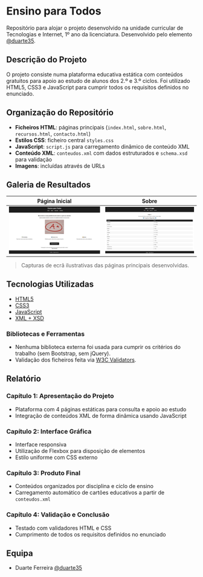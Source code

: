 # Ensino para Todos

Repositório para alojar o projeto desenvolvido na unidade curricular de Tecnologias e Internet, 1º ano da licenciatura. Desenvolvido pelo elemento [@duarte35](https://github.com/duarte35).

## Descrição do Projeto

O projeto consiste numa plataforma educativa estática com conteúdos gratuitos para apoio ao estudo de alunos dos 2.º e 3.º ciclos. Foi utilizado HTML5, CSS3 e JavaScript para cumprir todos os requisitos definidos no enunciado.

## Organização do Repositório

* **Ficheiros HTML**: páginas principais (`index.html`, `sobre.html`, `recursos.html`, `contacto.html`) 
* **Estilos CSS**: ficheiro central `styles.css` 
* **JavaScript**: `script.js` para carregamento dinâmico de conteúdo XML 
* **Conteúdo XML**: `conteudos.xml` com dados estruturados e `schema.xsd` para validação 
* **Imagens**: incluídas através de URLs 

## Galeria de Resultados

| Página Inicial                          | Sobre                               |
|----------------------------------------|--------------------------------------|
| ![Index](doc/images/index.png)        | ![sobre](doc/images/objetivo.png) |

> Capturas de ecrã ilustrativas das páginas principais desenvolvidas.

## Tecnologias Utilizadas

* [HTML5](https://developer.mozilla.org/pt-PT/docs/Web/HTML)
* [CSS3](https://developer.mozilla.org/pt-PT/docs/Web/CSS)
* [JavaScript](https://developer.mozilla.org/pt-PT/docs/Web/JavaScript)
* [XML + XSD](https://www.w3schools.com/xml/schema_intro.asp)

### Bibliotecas e Ferramentas

* Nenhuma biblioteca externa foi usada para cumprir os critérios do trabalho (sem Bootstrap, sem jQuery).
* Validação dos ficheiros feita via [W3C Validators](https://validator.w3.org/).

## Relatório

### Capítulo 1: Apresentação do Projeto
- Plataforma com 4 páginas estáticas para consulta e apoio ao estudo
- Integração de conteúdos XML de forma dinâmica usando JavaScript

### Capítulo 2: Interface Gráfica
- Interface responsiva
- Utilização de Flexbox para disposição de elementos
- Estilo uniforme com CSS externo

### Capítulo 3: Produto Final
- Conteúdos organizados por disciplina e ciclo de ensino
- Carregamento automático de cartões educativos a partir de `conteudos.xml`

### Capítulo 4: Validação e Conclusão
- Testado com validadores HTML e CSS
- Cumprimento de todos os requisitos definidos no enunciado

## Equipa

* Duarte Ferreira [@duarte35](https://github.com/duarte35)
